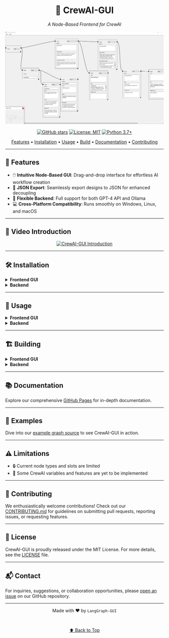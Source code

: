 <div align="center">

# 🤖 CrewAI-GUI

*A Node-Based Frontend for CrewAI*

![CrewAI-GUI Frontend](./frontend.webp)

[![GitHub stars](https://img.shields.io/github/stars/LangGraph-GUI/CrewAI-GUI.svg?style=for-the-badge&logo=github&color=gold)](https://github.com/LangGraph-GUI/CrewAI-GUI)
[![License: MIT](https://img.shields.io/badge/License-MIT-blue.svg?style=for-the-badge)](https://opensource.org/licenses/MIT)
[![Python 3.7+](https://img.shields.io/badge/python-3.7+-blue.svg?style=for-the-badge&logo=python&logoColor=white)](https://www.python.org/downloads/)

[Features](#-features) • [Installation](#️-installation) • [Usage](#-usage) • [Build](#️-building) • [Documentation](#-documentation) • [Contributing](#-contributing)

</div>

---

## 🌟 Features

- 🖱️ **Intuitive Node-Based GUI**: Drag-and-drop interface for effortless AI workflow creation
- 🔗 **JSON Export**: Seamlessly export designs to JSON for enhanced decoupling
- 🧠 **Flexible Backend**: Full support for both GPT-4 API and Ollama
- 💻 **Cross-Platform Compatibility**: Runs smoothly on Windows, Linux, and macOS

---

## 🎥 Video Introduction

<div align="center">

[![CrewAI-GUI Introduction](https://img.youtube.com/vi/P5tkYJ-AgSc/0.jpg)](https://www.youtube.com/watch?v=P5tkYJ-AgSc)

</div>

---

## 🛠️ Installation

<details>
<summary><b>Frontend GUI</b></summary>

```bash
pip install PySide6
```
</details>

<details>
<summary><b>Backend</b></summary>

For Linux:
```bash
pip install 'crewai[tools]' langchain crewai networkx
```

For Windows:
```bash
pip install crewai[tools] langchain crewai networkx
```
</details>

---

## 🚀 Usage

<details>
<summary><b>Frontend GUI</b></summary>

Launch the GUI:
```bash
python frontend.py
```
Create, manipulate, save, and load DAG graphs for CrewAI as JSON files.
</details>

<details>
<summary><b>Backend</b></summary>

For GPT-4:
```bash
python backend.py --graph example.json --keys credentials.ini --tee output.log
```

For Ollama (e.g., Mistral):
```bash
python backend.py --graph example.json --llm mistral --tee output.log
```
The backend converts JSON files into CrewAI tasks and agents.
</details>

---

## 🏗️ Building

<details>
<summary><b>Frontend GUI</b></summary>

Build with PyInstaller:
```bash
pip install pyinstaller
cd src
pyinstaller --onefile --additional-hooks-dir=. frontend.py
```
</details>

<details>
<summary><b>Backend</b></summary>

Build with cx_Freeze:
```bash
pip install cx_Freeze
cd src
python setup-backend.py build
```
</details>

---

## 📚 Documentation

Explore our comprehensive [GitHub Pages](https://LangGraph-GUI.github.io/CrewAI-GUI/) for in-depth documentation.

---

## 🧪 Examples

Dive into our [example graph source](https://github.com/HomunMage/AI_Agents/blob/main/crewAI/gpt/agents.py) to see CrewAI-GUI in action.

---

## ⚠️ Limitations

- 🔒 Current node types and slots are limited
- 🚧 Some CrewAI variables and features are yet to be implemented

---

## 🤝 Contributing

We enthusiastically welcome contributions! Check out our [CONTRIBUTING.md](CONTRIBUTING.md) for guidelines on submitting pull requests, reporting issues, or requesting features.

---

## 📄 License

CrewAI-GUI is proudly released under the MIT License. For more details, see the [LICENSE](LICENSE) file.

---

## 📬 Contact

For inquiries, suggestions, or collaboration opportunities, please [open an issue](https://github.com/LangGraph-GUI/CrewAI-GUI/issues) on our GitHub repository.

---

<div align="center">

Made with ❤️ by `LangGraph-GUI`

<br>

[⬆ Back to Top](#-crewai-gui)

</div>

<!-- Keywords: CrewAI, GUI, Node-Based Interface, AI Workflows, GPT-4, Ollama, Python -->